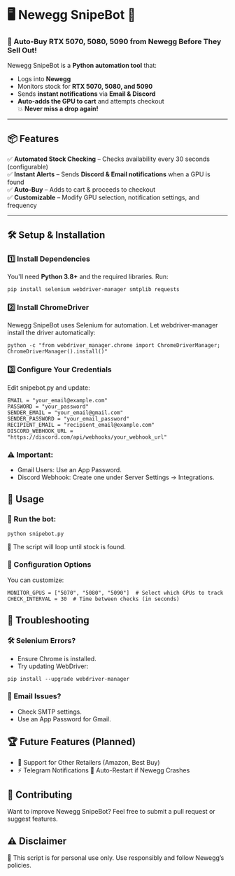# 🖥️ Newegg SnipeBot 🎯
### 🚀 Auto-Buy RTX 5070, 5080, 5090 from Newegg Before They Sell Out!

Newegg SnipeBot is a **Python automation tool** that:
- Logs into **Newegg**
- Monitors stock for **RTX 5070, 5080, and 5090**
- Sends **instant notifications** via **Email & Discord**
- **Auto-adds the GPU to cart** and attempts checkout  
💥 **Never miss a drop again!**

---

## 📦 Features
✅ **Automated Stock Checking** – Checks availability every 30 seconds (configurable)  
✅ **Instant Alerts** – Sends **Discord & Email notifications** when a GPU is found  
✅ **Auto-Buy** – Adds to cart & proceeds to checkout  
✅ **Customizable** – Modify GPU selection, notification settings, and frequency  

---

## 🛠️ Setup & Installation

### 1️⃣ Install Dependencies
You'll need **Python 3.8+** and the required libraries. Run:
```
pip install selenium webdriver-manager smtplib requests
```

### 2️⃣ Install ChromeDriver
Newegg SnipeBot uses Selenium for automation.
Let webdriver-manager install the driver automatically:
```
python -c "from webdriver_manager.chrome import ChromeDriverManager; ChromeDriverManager().install()"
```
### 3️⃣ Configure Your Credentials
Edit snipebot.py and update:
```
EMAIL = "your_email@example.com"
PASSWORD = "your_password"
SENDER_EMAIL = "your_email@gmail.com"
SENDER_PASSWORD = "your_email_password"
RECIPIENT_EMAIL = "recipient_email@example.com"
DISCORD_WEBHOOK_URL = "https://discord.com/api/webhooks/your_webhook_url"
```

### ⚠️ Important:

- Gmail Users: Use an App Password.
- Discord Webhook: Create one under Server Settings → Integrations.

## 🎯 Usage
### 🔹 Run the bot:
```
python snipebot.py
```
🔄 The script will loop until stock is found.

### 📝 Configuration Options
You can customize:
```
MONITOR_GPUS = ["5070", "5080", "5090"]  # Select which GPUs to track
CHECK_INTERVAL = 30  # Time between checks (in seconds)
```

## 🛑 Troubleshooting
### 🛠️ Selenium Errors?
- Ensure Chrome is installed.
- Try updating WebDriver:
```
pip install --upgrade webdriver-manager
```

### 📧 Email Issues?
- Check SMTP settings.
- Use an App Password for Gmail.

## 🏆 Future Features (Planned)
- 🚀 Support for Other Retailers (Amazon, Best Buy)
- ⚡ Telegram Notifications
🔄 Auto-Restart if Newegg Crashes

## 💙 Contributing
Want to improve Newegg SnipeBot? Feel free to submit a pull request or suggest features.

## ⚠️ Disclaimer
🛑 This script is for personal use only. Use responsibly and follow Newegg’s policies.
